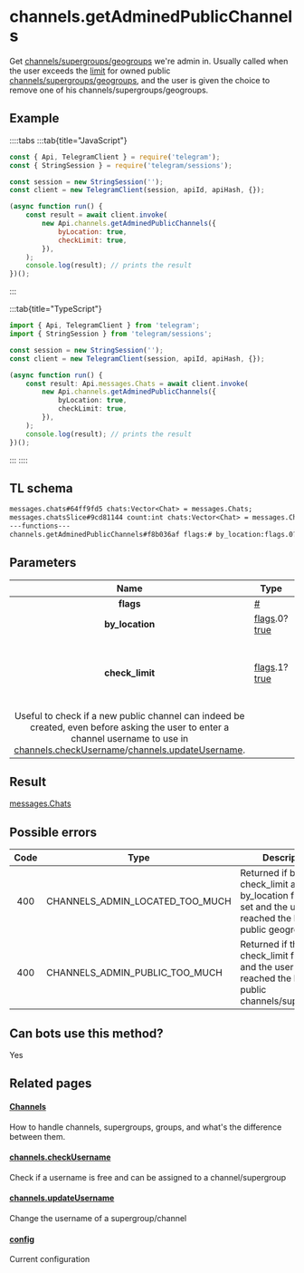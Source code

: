 # channels.getAdminedPublicChannels

Get [channels/supergroups/geogroups](https://core.telegram.org/api/channel) we're admin in. Usually called when the user exceeds the [limit](https://core.telegram.org/constructor/config) for owned public [channels/supergroups/geogroups](https://core.telegram.org/api/channel), and the user is given the choice to remove one of his channels/supergroups/geogroups.

## Example

::::tabs
:::tab{title="JavaScript"}

```js
const { Api, TelegramClient } = require('telegram');
const { StringSession } = require('telegram/sessions');

const session = new StringSession('');
const client = new TelegramClient(session, apiId, apiHash, {});

(async function run() {
    const result = await client.invoke(
        new Api.channels.getAdminedPublicChannels({
            byLocation: true,
            checkLimit: true,
        }),
    );
    console.log(result); // prints the result
})();
```

:::

:::tab{title="TypeScript"}

```ts
import { Api, TelegramClient } from 'telegram';
import { StringSession } from 'telegram/sessions';

const session = new StringSession('');
const client = new TelegramClient(session, apiId, apiHash, {});

(async function run() {
    const result: Api.messages.Chats = await client.invoke(
        new Api.channels.getAdminedPublicChannels({
            byLocation: true,
            checkLimit: true,
        }),
    );
    console.log(result); // prints the result
})();
```

:::
::::

## TL schema

```txt
messages.chats#64ff9fd5 chats:Vector<Chat> = messages.Chats;
messages.chatsSlice#9cd81144 count:int chats:Vector<Chat> = messages.Chats;
---functions---
channels.getAdminedPublicChannels#f8b036af flags:# by_location:flags.0?true check_limit:flags.1?true = messages.Chats;
```

## Parameters

|                                                                                                                                                  Name                                                                                                                                                   | Type                                                                                                                              | Description                                                                                                                                                                                                                                                         |
| :-----------------------------------------------------------------------------------------------------------------------------------------------------------------------------------------------------------------------------------------------------------------------------------------------------: | --------------------------------------------------------------------------------------------------------------------------------- | ------------------------------------------------------------------------------------------------------------------------------------------------------------------------------------------------------------------------------------------------------------------- |
|                                                                                                                                                **flags**                                                                                                                                                | [#](https://core.telegram.org/type/%23)                                                                                           | Flags, see [TL conditional fields](https://core.telegram.org/mtproto/TL-combinators#conditional-fields)                                                                                                                                                             |
|                                                                                                                                             **by_location**                                                                                                                                             | [flags](https://core.telegram.org/mtproto/TL-combinators#conditional-fields).0?[true](https://core.telegram.org/constructor/true) | Get geogroups                                                                                                                                                                                                                                                       |
|                                                                                                                                             **check_limit**                                                                                                                                             | [flags](https://core.telegram.org/mtproto/TL-combinators#conditional-fields).1?[true](https://core.telegram.org/constructor/true) | If set and the user has reached the limit of owned public [channels/supergroups/geogroups](https://core.telegram.org/api/channel), instead of returning the channel list one of the specified [errors](https://core.telegram.org#possible-errors) will be returned. |
| Useful to check if a new public channel can indeed be created, even before asking the user to enter a channel username to use in [channels.checkUsername](https://core.telegram.org/method/channels.checkUsername)/[channels.updateUsername](https://core.telegram.org/method/channels.updateUsername). |

## Result

[messages.Chats](https://core.telegram.org/type/messages.Chats)

## Possible errors

| Code | Type                            | Description                                                                                                               |
| :--: | ------------------------------- | ------------------------------------------------------------------------------------------------------------------------- |
| 400  | CHANNELS_ADMIN_LOCATED_TOO_MUCH | Returned if both the check_limit and the by_location flags are set and the user has reached the limit of public geogroups |
| 400  | CHANNELS_ADMIN_PUBLIC_TOO_MUCH  | Returned if the check_limit flag is set and the user has reached the limit of public channels/supergroups                 |

## Can bots use this method?

Yes

## Related pages

#### [Channels](https://core.telegram.org/api/channel)

How to handle channels, supergroups, groups, and what's the difference between them.

#### [channels.checkUsername](https://core.telegram.org/method/channels.checkUsername)

Check if a username is free and can be assigned to a channel/supergroup

#### [channels.updateUsername](https://core.telegram.org/method/channels.updateUsername)

Change the username of a supergroup/channel

#### [config](https://core.telegram.org/constructor/config)

Current configuration

